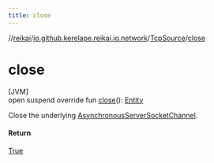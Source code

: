 ```yaml
---
title: close
---
```

//[reikai](../../../index.html)/[io.github.kerelape.reikai.io.network](../index.html)/[TcpSource](index.html)/[close](close.html)



# close



[JVM]\
open suspend override fun [close](close.html)(): [Entity](../../io.github.kerelape.reikai.core/-entity/index.html)



Close the underlying [AsynchronousServerSocketChannel](https://docs.oracle.com/javase/8/docs/api/java/nio/channels/AsynchronousServerSocketChannel.html).



#### Return



[True](../../io.github.kerelape.reikai.logic/-true/index.html)




